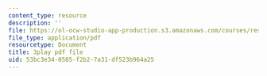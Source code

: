 ```yaml
---
content_type: resource
description: ''
file: https://ol-ocw-studio-app-production.s3.amazonaws.com/courses/res-9-003-brains-minds-and-machines-summer-course-summer-2015/53bc3e340585f2b27a31df523b964a25_2304728.pdf
file_type: application/pdf
resourcetype: Document
title: 3play pdf file
uid: 53bc3e34-0585-f2b2-7a31-df523b964a25
---
```

